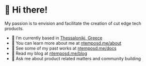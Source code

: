 <h1>👋 Hi there!</h1> 
<p>My passion is to envision and facilitate the creation of cut edge tech products.</p>

-  📍 I’m currently based in [Thessaloniki, Greece](https://goo.gl/maps/W5Hchwq6Ri1MevUj9)
-  👨‍ You can learn more about me at [ntemposd.me/about](https://www.ntemposd.me/about)
-  :wrench: See some of my past works at [ntemposd.me/docs](https://www.ntemposd.me/docs)
-  :book: Read my blog at [ntemposd.me/blog](https://www.ntemposd.me/blog)
- 💬 Ask me about product related matters and community building
